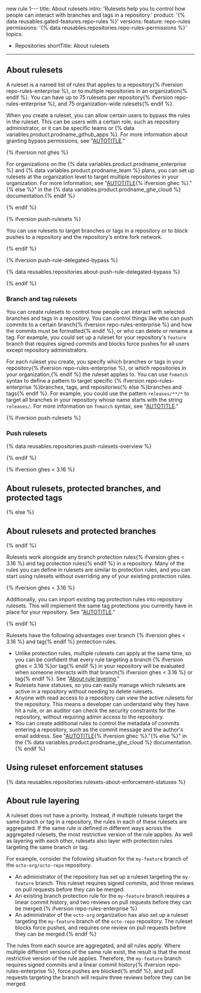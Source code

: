 new rule 1---
title: About rulesets
intro: 'Rulesets help you to control how people can interact with branches and tags in a repository.'
product: '{% data reusables.gated-features.repo-rules %}'
versions:
  feature: repo-rules
permissions: '{% data reusables.repositories.repo-rules-permissions %}'
topics:
  - Repositories
shortTitle: About rulesets
---

## About rulesets

A ruleset is a named list of rules that applies to a repository{% ifversion repo-rules-enterprise %}, or to multiple repositories in an organization{% endif %}. You can have up to 75 rulesets per repository{% ifversion repo-rules-enterprise %}, and 75 organization-wide rulesets{% endif %}.

When you create a ruleset, you can allow certain users to bypass the rules in the ruleset. This can be users with a certain role, such as repository administrator, or it can be specific teams or {% data variables.product.prodname_github_apps %}. For more information about granting bypass permissions, see "[AUTOTITLE](/repositories/configuring-branches-and-merges-in-your-repository/managing-rulesets/creating-rulesets-for-a-repository#granting-bypass-permissions-for-your-ruleset)."

{% ifversion not ghes %}

For organizations on the {% data variables.product.prodname_enterprise %} and {% data variables.product.prodname_team %} plans, you can set up rulesets at the organization level to target multiple repositories in your organization. For more information, see "[AUTOTITLE](/organizations/managing-organization-settings/managing-rulesets-for-repositories-in-your-organization){% ifversion ghec %}."{% else %}" in the {% data variables.product.prodname_ghe_cloud %} documentation.{% endif %}

{% endif %}

{% ifversion push-rulesets %}

You can use rulesets to target branches or tags in a repository or to block pushes to a repository and the repository's entire fork network.

{% endif %}

{% ifversion push-rule-delegated-bypass %}

{% data reusables.repositories.about-push-rule-delegated-bypass %}

{% endif %}

### Branch and tag rulesets

You can create rulesets to control how people can interact with selected branches and tags in a repository. You can control things like who can push commits to a certain branch{% ifversion repo-rules-enterprise %} and how the commits must be formatted{% endif %}, or who can delete or rename a tag. For example, you could set up a ruleset for your repository's `feature` branch that requires signed commits and blocks force pushes for all users except repository administrators.

For each ruleset you create, you specify which branches or tags in your repository{% ifversion repo-rules-enterprise %}, or which repositories in your organization,{% endif %} the ruleset applies to. You can use `fnmatch` syntax to define a pattern to target specific {% ifversion repo-rules-enterprise %}branches, tags, and repositories{% else %}branches and tags{% endif %}. For example, you could use the pattern `releases/**/*` to target all branches in your repository whose name starts with the string `releases/`. For more information on `fnmatch` syntax, see "[AUTOTITLE](/repositories/configuring-branches-and-merges-in-your-repository/managing-rulesets/creating-rulesets-for-a-repository#using-fnmatch-syntax)."

{% ifversion push-rulesets %}

### Push rulesets

{% data reusables.repositories.push-rulesets-overview %}

{% endif %}

{% ifversion ghes < 3.16 %}

## About rulesets, protected branches, and protected tags

{% else %}

## About rulesets and protected branches

{% endif %}

Rulesets work alongside any branch protection rules{% ifversion ghes < 3.16 %} and tag protection rules{% endif %} in a repository. Many of the rules you can define in rulesets are similar to protection rules, and you can start using rulesets without overriding any of your existing protection rules.

{% ifversion ghes < 3.16 %}

Additionally, you can import existing tag protection rules into repository rulesets. This will implement the same tag protections you currently have in place for your repository. See "[AUTOTITLE](/repositories/managing-your-repositorys-settings-and-features/managing-repository-settings/configuring-tag-protection-rules#about-importing-tag-protection-rules-to-repository-rulesets)."

{% endif %}

Rulesets have the following advantages over branch {% ifversion ghes < 3.16 %}
and tag{% endif %} protection rules.

* Unlike protection rules, multiple rulesets can apply at the same time, so you can be confident that every rule targeting a branch {% ifversion ghes < 3.16 %}or tag{% endif %} in your repository will be evaluated when someone interacts with that branch{% ifversion ghes < 3.16 %} or tag{% endif %}. See "[About rule layering](#about-rule-layering)."
* Rulesets have statuses, so you can easily manage which rulesets are active in a repository without needing to delete rulesets.
* Anyone with read access to a repository can view the active rulesets for the repository. This means a developer can understand why they have hit a rule, or an auditor can check the security constraints for the repository, without requiring admin access to the repository.
* You can create additional rules to control the metadata of commits entering a repository, such as the commit message and the author's email address. See "[AUTOTITLE](/repositories/configuring-branches-and-merges-in-your-repository/managing-rulesets/available-rules-for-rulesets#metadata-restrictions){% ifversion ghec %}."{% else %}" in the {% data variables.product.prodname_ghe_cloud %} documentation.{% endif %}

## Using ruleset enforcement statuses

{% data reusables.repositories.rulesets-about-enforcement-statuses %}

## About rule layering

A ruleset does not have a priority. Instead, if multiple rulesets target the same branch or tag in a repository, the rules in each of these rulesets are aggregated. If the same rule is defined in different ways across the aggregated rulesets, the most restrictive version of the rule applies. As well as layering with each other, rulesets also layer with protection rules targeting the same branch or tag.

For example, consider the following situation for the `my-feature` branch of the `octo-org/octo-repo` repository.

* An administrator of the repository has set up a ruleset targeting the `my-feature` branch. This ruleset requires signed commits, and three reviews on pull requests before they can be merged.
* An existing branch protection rule for the `my-feature` branch requires a linear commit history, and two reviews on pull requests before they can be merged.{% ifversion repo-rules-enterprise %}
* An administrator of the `octo-org` organization has also set up a ruleset targeting the `my-feature` branch of the `octo-repo` repository. The ruleset blocks force pushes, and requires one review on pull requests before they can be merged.{% endif %}

The rules from each source are aggregated, and all rules apply. Where multiple different versions of the same rule exist, the result is that the most restrictive version of the rule applies. Therefore, the `my-feature` branch requires signed commits and a linear commit history{% ifversion repo-rules-enterprise %}, force pushes are blocked{% endif %}, and pull requests targeting the branch will require three reviews before they can be merged.
